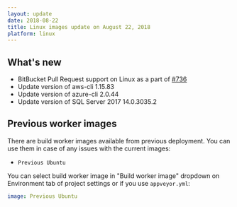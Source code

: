 ```yaml
---
layout: update
date: 2018-08-22
title: Linux images update on August 22, 2018
platform: linux
---
```


## What's new

* BitBucket Pull Request support on Linux as a part of [#736](https://github.com/appveyor/ci/issues/736)
* Update version of aws-cli 1.15.83
* Update version of azure-cli 2.0.44
* Update version of SQL Server 2017 14.0.3035.2


## Previous worker images

There are build worker images available from previous deployment. You can use them in case of any issues with the current images:

* `Previous Ubuntu`

You can select build worker image in "Build worker image" dropdown on Environment tab of project settings or if you use `appveyor.yml`:

```yaml
image: Previous Ubuntu
```